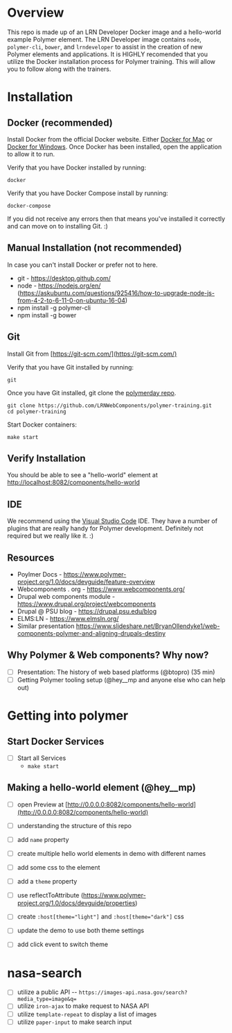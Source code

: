 # Overview

This repo is made up of an LRN Developer Docker image and a hello-world example Polymer element. The LRN Developer image contains `node`, `polymer-cli`, `bower`, and `lrndeveloper` to assist in the creation of new Polymer elements and applications. It is HIGHLY recomended that you utilize the Docker installation process for Polymer training.  This will allow you to follow along with the trainers.

# Installation

## Docker (recommended)

Install Docker from the official Docker website. Either [Docker for Mac](https://www.docker.com/docker-mac) or [Docker for Windows](https://www.docker.com/docker-windows).  Once Docker has been installed, open the application to allow it to run.

Verify that you have Docker installed by running:
```
docker
```

Verify that you have Docker Compose install by running:
```
docker-compose
```

If you did not receive any errors then that means you've installed it correctly and can move on to installing Git. :)

## Manual Installation (not recommended)

In case you can't install Docker or prefer not to here.

- git - https://desktop.github.com/
- node - https://nodejs.org/en/ (https://askubuntu.com/questions/925416/how-to-upgrade-node-js-from-4-2-to-6-11-0-on-ubuntu-16-04)
- npm install -g polymer-cli
- npm install -g bower

## Git

Install Git from [https://git-scm.com/](https://git-scm.com/)

Verify that you have Git installed by running:
```
git
```

Once you have Git installed, git clone the [polymerday repo](https://github.com/LRNWebComponents/polymer-training).
```
git clone https://github.com/LRNWebComponents/polymer-training.git
cd polymer-training
```

Start Docker containers:
```
make start
```

## Verify Installation

You should be able to see a "hello-world" element at [http://localhost:8082/components/hello-world](http://localhost:8082/components/hello-world)




## IDE

We recommend using the [Visual Studio Code](https://code.visualstudio.com/) IDE.  They have a number of plugins that are really handy for Polymer development.  Definitely not required but we really like it. :)


## Resources
- Poylmer Docs - https://www.polymer-project.org/1.0/docs/devguide/feature-overview
- Webcomponents . org - https://www.webcomponents.org/
- Drupal web components module - https://www.drupal.org/project/webcomponents
- Drupal @ PSU blog - https://drupal.psu.edu/blog
- ELMS:LN - https://www.elmsln.org/
- Similar presentation https://www.slideshare.net/BryanOllendyke1/web-components-polymer-and-aligning-drupals-destiny

## Why Polymer & Web components? Why now?
- [ ] Presentation: The history of web based platforms (@btopro) (35 min)
- [ ] Getting Polymer tooling setup (@hey__mp and anyone else who can help out)

# Getting into polymer

## Start Docker Services
- [ ] Start all Services
  - `make start`

## Making a hello-world element (@hey__mp)

- [ ] open Preview at [http://0.0.0.0:8082/components/hello-world](http://0.0.0.0:8082/components/hello-world)
- [ ] understanding the structure of this repo
- [ ] add `name` property
- [ ] create multiple hello world elements in demo with different names
- [ ] add some css to the element
- [ ] add a `theme` property
- [ ] use reflectToAttribute (https://www.polymer-project.org/1.0/docs/devguide/properties)
- [ ] create `:host[theme="light"]` and `:host[theme="dark"]` css
- [ ] update the demo to use both theme settings
- [ ] add click event to switch theme


# nasa-search
- [ ] utilize a public API -- `https://images-api.nasa.gov/search?media_type=image&q=`
- [ ] utilize `iron-ajax` to make request to NASA API
- [ ] utilize `template-repeat` to display a list of images
- [ ] utilize `paper-input` to make search input